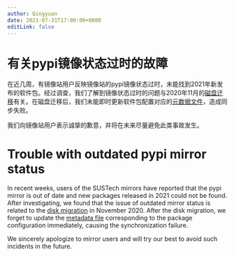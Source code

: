 ```yaml
---
author: Qingyuan
date: 2021-07-31T17:00:00+0800
editLink: false
---
```

# 有关pypi镜像状态过时的故障

在近几周，有镜像站用户反映镜像站的pypi镜像状态过时，未能找到2021年新发布的软件包。经过调查，我们了解到镜像状态过时的问题与2020年11月的[磁盘迁移](https://c.cra.moe/t/topic/30)有关。在磁盘迁移后，我们未能即时更新软件包配置对应的[元数据文件](https://c.cra.moe/t/topic/30)，造成同步失败。

我们向镜像站用户表示诚挚的歉意，并将在未来尽量避免此类事故发生。

# Trouble with outdated pypi mirror status

In recent weeks, users of the SUSTech mirrors have reported that the pypi mirror is out of date and new packages released in 2021 could not be found. After investigating, we found that the issue of outdated mirror status is related to the [disk migration](https://c.cra.moe/t/topic/30) in November 2020. After the disk migration, we forget to update the [metadata file](https://c.cra.moe/t/topic/30) corresponding to the package configuration immediately, causing the synchronization failure.

We sincerely apologize to mirror users and will try our best to avoid such incidents in the future.